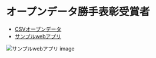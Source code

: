 # オープンデータ勝手表彰受賞者
- [CSVオープンデータ](https://code4sabae.github.io/opendataaward/opendataaward-winner.csv)
- [サンプルwebアプリ](https://code4sabae.github.io/opendataaward/)

![サンプルwebアプリ image](https://code4sabae.github.io/opendataaward/opendataaward.png)
